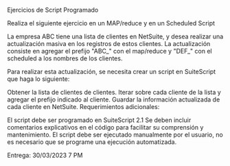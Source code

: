 Ejercicios de Script Programado

Realiza el siguiente ejercicio en un MAP/reduce y en un Scheduled Script

La empresa ABC tiene una lista de clientes en NetSuite, y desea realizar una actualización masiva en los registros de estos clientes. La actualización consiste en agregar el prefijo "ABC_" con el map/reduce y "DEF_" con el scheduled a los nombres de los clientes.

Para realizar esta actualización, se necesita crear un script en SuiteScript que haga lo siguiente:

Obtener la lista de clientes de clientes.
Iterar sobre cada cliente de la lista y agregar el prefijo indicado al cliente.
Guardar la información actualizada de cada cliente en NetSuite.
Requerimientos adicionales:

El script debe ser programado en SuiteScript 2.1
Se deben incluir comentarios explicativos en el código para facilitar su comprensión y mantenimiento.
El script debe ser ejecutado manualmente por el usuario, no es necesario que se programe una ejecución automatizada.

Entrega: 30/03/2023 7 PM